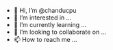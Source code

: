 - 👋 Hi, I’m @chanducpu
- 👀 I’m interested in ...
- 🌱 I’m currently learning ...
- 💞️ I’m looking to collaborate on ...
- 📫 How to reach me ...

<!---
chanducpu/chanducpu is a ✨ special ✨ repository because its `README.md` (this file) appears on your GitHub profile.
You can click the Preview link to take a look at your changes.
--->
